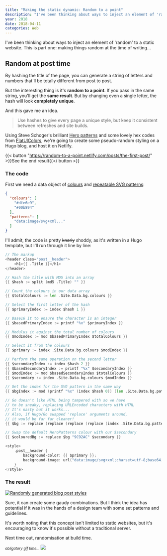 ```yaml
---
title: "Making the static dynamic: Random to a point"
description: "I've been thinking about ways to inject an element of 'random' to a static website. This is part one: making things random at the time of writing..."
year: 2018
date: 2018-04-11
categories: Web
---
```


I've been thinking about ways to inject an element of 'random' to a static website. This is part one: making things random at the time of writing...

## Random at post time

By hashing the title of the page, you can generate a string of letters and numbers that'll be totally different from post to post.

But the interesting thing is it's **random to a point**. If you pass in the same string, you'll get the **same result**. But by changing even a single letter, the hash will look **completely unique**.

And this gave me an idea.

> Use hashes to give every page a unique style, but keep it consistent between refreshes and site builds.

Using Steve Schoger's brilliant [Hero patterns](https://www.heropatterns.com/) and some lovely hex codes from [FlatUIColors](https://flatuicolors.com/palette/us), we're going to create some pseudo-random styling on a Hugo blog, and host it on Netlify.

{{< button "https://random-to-a-point.netlify.com/posts/the-first-post/" >}}See the end result{{</ button >}}

### The code

First we need a data object of [colours](https://flatuicolors.com/palette/us) and [repeatable SVG patterns](https://www.heropatterns.com/):

```json
{
  "colours": [
    "#dfe6e9",
    "#00b894"
  ],
  "patterns": [
    "data:image/svg+xml..."
  ]
}
```

I'll admit, the code is pretty <del>knarly</del> shoddy, as it's written in a Hugo template, but I'll run through it line by line:

```go
// The markup
<header class="post__header">
    <h1>{{ .Title }}</h1>
</header>

// Hash the title with MD5 into an array
{{ $hash := split (md5 .Title) "" }}

// Count the colours in our data array
{{ $totalColours := len .Site.Data.bg.colours }}

// Select the first letter of the hash
{{ $primaryIndex := index $hash 1 }}

// Base16 it to ensure the character is an integer
{{ $basedPrimaryIndex := printf "%x" $primaryIndex }}

// Modulus it against the total number of colours
{{ $modIndex := mod $basedPrimaryIndex $totalColours }}

// Select it from the colours
{{ $primary := index .Site.Data.bg.colours $modIndex }}

// Perform the same operation on the second letter
{{ $secondaryIndex := index $hash 2 }}
{{ $basedSecondaryIndex := printf "%x" $secondaryIndex }}
{{ $modIndex := mod $basedSecondaryIndex $totalColours }}
{{ $secondary := index .Site.Data.bg.colours $modIndex }}

// Get the index for the SVG pattern in the same way
{{ $bgIndex := mod (printf "%x" (index $hash 0)) (len .Site.Data.bg.patterns) }}

// Go doesn't like HTML being tampered with so we have
// to be sneaky, replacing URLEncoded characters with HTML
// It's nasty but it works...
// Also, if Hugo/Go swapped 'replace' arguments around,
// it would be far far cleaner! 
{{ $bg := replace (replace (replace (replace (index .Site.Data.bg.patterns $bgIndex) "%3C" "<") "%3E" ">") "%23" "" | safeHTML) "data:image/svg+xml," "" }}

// Swap the default HeroPatterns colour with our $secondary
{{ $colouredBg := replace $bg "9C92AC" $secondary }}

<style>
    .post__header {
        background-color: {{ $primary }};
        background-image: url("data:image/svg+xml;charset=utf-8;base64,{{ base64Encode $bg }}");
    }
</style>
```

### The result

[![Randomly generated blog post styles](/images/blog/random.jpg)](http://random-to-a-point.netlify.com/posts/the-first-post/)

Sure, it can create some gaudy combinations. But I think the idea has potential if it was in the hands of a design team with some set patterns and guidelines.

It's worth noting that this concept isn't limited to static websites, but it's encouraging to know it's possible without a traditional server.

Next time out, randomisation at build time.

<small>_obligatory gif time..._</small>
![](https://media.giphy.com/media/BrBlCwtDgrxks/giphy.gif)
